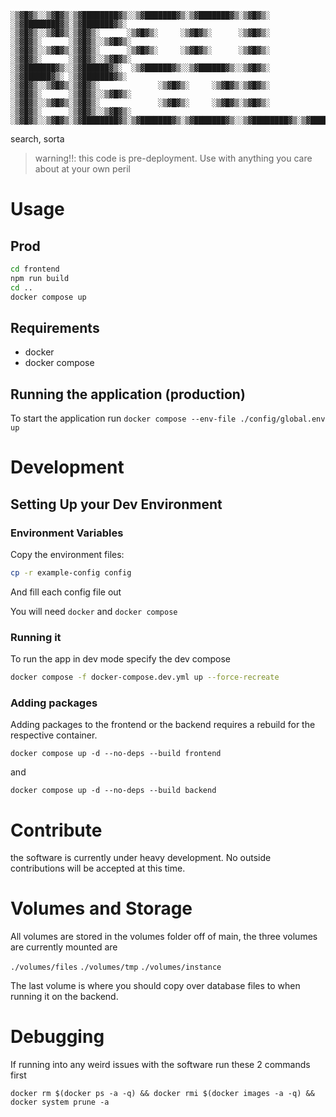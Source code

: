 ```
░▒▓█▓▒░░▒▓█▓▒░▒▓████████▓▒░░▒▓███████▓▒░▒▓███████▓▒░▒▓█▓▒░      ░▒▓████████▓▒░▒▓███████▓▒░
░▒▓█▓▒░░▒▓█▓▒░▒▓█▓▒░      ░▒▓█▓▒░     ░▒▓█▓▒░      ░▒▓█▓▒░      ░▒▓█▓▒░      ░▒▓█▓▒░░▒▓█▓▒░
░▒▓█▓▒░░▒▓█▓▒░▒▓█▓▒░      ░▒▓█▓▒░     ░▒▓█▓▒░      ░▒▓█▓▒░      ░▒▓█▓▒░      ░▒▓█▓▒░░▒▓█▓▒░
░▒▓███████▓▒░░▒▓██████▓▒░  ░▒▓██████▓▒░░▒▓██████▓▒░░▒▓█▓▒░      ░▒▓██████▓▒░ ░▒▓███████▓▒░
░▒▓█▓▒░░▒▓█▓▒░▒▓█▓▒░             ░▒▓█▓▒░     ░▒▓█▓▒░▒▓█▓▒░      ░▒▓█▓▒░      ░▒▓█▓▒░░▒▓█▓▒░
░▒▓█▓▒░░▒▓█▓▒░▒▓█▓▒░             ░▒▓█▓▒░     ░▒▓█▓▒░▒▓█▓▒░      ░▒▓█▓▒░      ░▒▓█▓▒░░▒▓█▓▒░
░▒▓█▓▒░░▒▓█▓▒░▒▓████████▓▒░▒▓███████▓▒░▒▓███████▓▒░░▒▓████████▓▒░▒▓████████▓▒░▒▓█▓▒░░▒▓█▓▒░
```

search, sorta

> warning!!: this code is pre-deployment. Use with anything you care about at your own peril

# Usage

## Prod

```bash
cd frontend
npm run build
cd ..
docker compose up
```

## Requirements

- docker
- docker compose

## Running the application (production)
 
To start the application run `docker compose --env-file ./config/global.env up`

# Development

## Setting Up your Dev Environment

### Environment Variables

Copy the environment files:

```bash
cp -r example-config config
```

And fill each config file out

You will need `docker` and `docker compose`


### Running it

To run the app in dev mode specify the dev compose
```bash
docker compose -f docker-compose.dev.yml up --force-recreate
```

### Adding packages

Adding packages to the frontend or the backend requires a rebuild for the
respective container.
```
docker compose up -d --no-deps --build frontend
```
and
```
docker compose up -d --no-deps --build backend
```
# Contribute

the software is currently under heavy development. No outside contributions will be accepted at this time.

# Volumes and Storage

All volumes are stored in the volumes folder off of main, the three volumes are currently mounted are

`./volumes/files`
`./volumes/tmp`
`./volumes/instance`

The last volume is where you should copy over database files to when running it on the backend.

# Debugging

If running into any weird issues with the software run these 2 commands first

```
docker rm $(docker ps -a -q) && docker rmi $(docker images -a -q) && docker system prune -a
```
